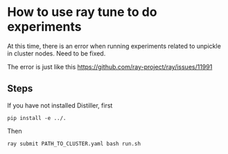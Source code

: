 # How to use ray tune to do experiments



At this time, there is an error when running experiments related to unpickle in cluster nodes. Need to be fixed. 

The error is just like this https://github.com/ray-project/ray/issues/11991

## Steps

If you have not installed Distiller, first

```shell
pip install -e ../.
```

Then 

```shell
ray submit PATH_TO_CLUSTER.yaml bash run.sh
```

